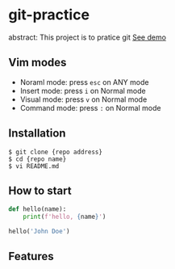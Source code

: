 # git-practice

abstract: This project is to pratice git
[See demo](https://www.google.com/)

## Vim modes

- Noraml mode: press `esc` on ANY mode
- Insert mode: press `i` on Normal mode
- Visual mode: press `v` on Normal mode
- Command mode: press `:` on Normal mode

## Installation

```shell
$ git clone {repo address}
$ cd {repo name}
$ vi README.md
```


## How to start

```python
def hello(name):
    print(f'hello, {name}')

hello('John Doe')
```

## Features 

